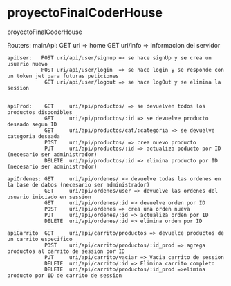 # proyectoFinalCoderHouse
proyectoFinalCoderHouse

Routers:
    mainApi:   GET uri => home
               GET uri/info => informacion del servidor


    apiUser:   POST uri/api/user/signup => se hace signUp y se crea un usuario nuevo
               POST uri/api/user/login  => se hace login y se responde con un token jwt para futuras peticiones
                GET uri/api/user/logout => se hace logOut y se elimina la session


    apiProd:    GET     uri/api/productos/ => se devuelven todos los productos disponibles
                GET     uri/api/productos/:id => se devuelve producto deseado segun ID
                GET     uri/api/productos/cat/:categoria => se devuelve categoria deseada
                POST    uri/api/productos/ => crea nuevo producto
                PUT     uri/api/productos/:id => actualiza poducto por ID (necesario ser administrador)
                DELETE  uri/api/productos/:id => elimina producto por ID (necesario ser administrador)

    apiOrdenes: GET     uri/api/ordenes/ => devuelve todas las ordenes en la base de datos (necesario ser administrador)
                GET     uri/api/ordenes/user => devuelve las ordenes del usuario iniciado en session
                GET     uri/api/ordenes/:id => devuelve orden por ID
                POST    uri/api/ordenes => crea una orden nueva
                PUT     uri/api/ordenes/:id => actualiza orden por ID
                DELETE  uri/api/ordenes/:id => elimina orden por ID

    apiCarrito  GET     uri/api/carrito/productos => devuelce productos de un carrito especifico
                POST    uri/api/carrito/productos/:id_prod => agrega productos al carrito de session por ID
                PUT     uri/api/carrito/vaciar => Vacia carrito de session
                DELETE  uri/api/carrito/:id => Elimina carrito completo
                DELETE  uri/api/carrito/productos/:id_prod =>elimina producto por ID de carrito de session